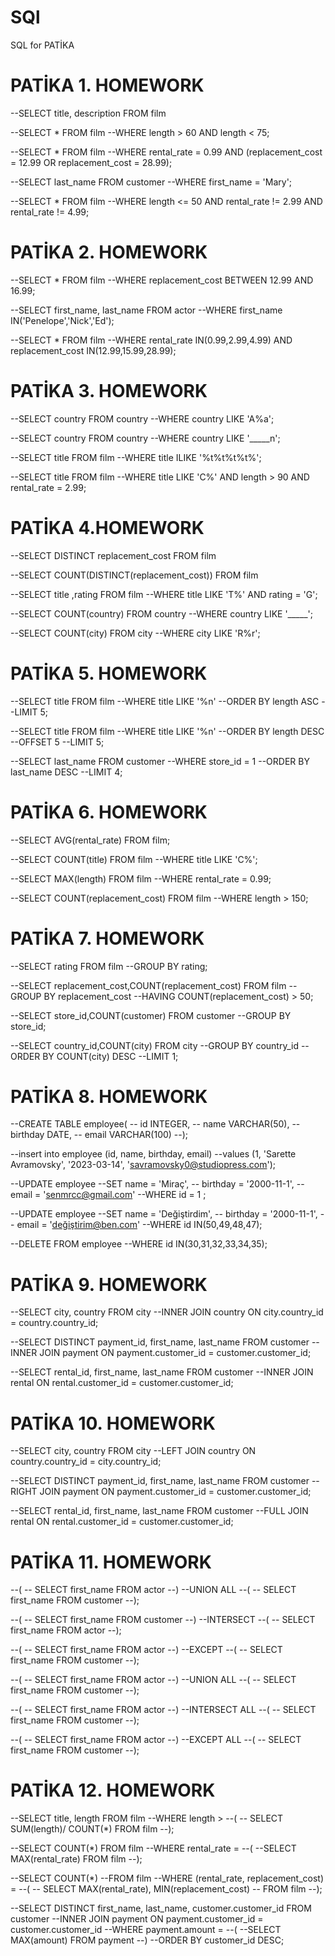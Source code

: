 # SQl
SQL for PATİKA

# PATİKA 1. HOMEWORK

--SELECT title, description FROM film

--SELECT * FROM film
--WHERE length > 60 AND length < 75;

--SELECT * FROM film
--WHERE rental_rate = 0.99 AND (replacement_cost = 12.99 OR replacement_cost = 28.99);

--SELECT last_name FROM customer
--WHERE first_name = 'Mary';

--SELECT * FROM film
--WHERE length <= 50 AND rental_rate != 2.99 AND rental_rate != 4.99;

# PATİKA 2. HOMEWORK

--SELECT * FROM film
--WHERE replacement_cost BETWEEN 12.99 AND 16.99;

--SELECT first_name, last_name FROM actor
--WHERE first_name IN('Penelope','Nick','Ed');

--SELECT * FROM film
--WHERE rental_rate IN(0.99,2.99,4.99) AND replacement_cost IN(12.99,15.99,28.99);

# PATİKA 3. HOMEWORK

--SELECT country FROM country
--WHERE country LIKE 'A%a';

--SELECT country FROM country
--WHERE country LIKE '_____n';

--SELECT title FROM film
--WHERE title ILIKE '%t%t%t%t%';

--SELECT title FROM film
--WHERE title LIKE 'C%' AND length > 90 AND rental_rate = 2.99;

# PATİKA 4.HOMEWORK

--SELECT DISTINCT replacement_cost FROM film

--SELECT COUNT(DISTINCT(replacement_cost)) FROM film

--SELECT title ,rating FROM film
--WHERE title LIKE 'T%' AND rating = 'G';

--SELECT COUNT(country) FROM country
--WHERE country LIKE '_____';

--SELECT COUNT(city) FROM city
--WHERE city LIKE 'R%r';

# PATİKA 5. HOMEWORK

--SELECT title FROM film
--WHERE title LIKE '%n'
--ORDER BY length ASC
--LIMIT 5;

--SELECT title FROM film
--WHERE title LIKE '%n'
--ORDER BY length DESC
--OFFSET 5
--LIMIT 5;

--SELECT last_name FROM customer
--WHERE store_id = 1
--ORDER BY last_name DESC
--LIMIT 4;

# PATİKA 6. HOMEWORK

--SELECT AVG(rental_rate) FROM film;

--SELECT COUNT(title) FROM film
--WHERE title LIKE 'C%';

--SELECT MAX(length) FROM film
--WHERE rental_rate = 0.99;

--SELECT COUNT(replacement_cost) FROM film
--WHERE length > 150;

# PATİKA 7. HOMEWORK

--SELECT rating FROM film
--GROUP BY rating;

--SELECT replacement_cost,COUNT(replacement_cost) FROM film
--GROUP BY replacement_cost
--HAVING COUNT(replacement_cost) > 50;

--SELECT store_id,COUNT(customer) FROM customer
--GROUP BY store_id;

--SELECT country_id,COUNT(city) FROM city
--GROUP BY country_id 
--ORDER BY COUNT(city) DESC
--LIMIT 1;

# PATİKA 8. HOMEWORK

--CREATE TABLE employee(
--	id INTEGER,
--	name VARCHAR(50),
--	birthday DATE,
--	email VARCHAR(100)
--);

--insert into employee (id, name, birthday, email) 
--values (1, 'Sarette Avramovsky', '2023-03-14', 'savramovsky0@studiopress.com');

--UPDATE employee
--SET name = 'Miraç',
--	birthday = '2000-11-1',
--	email = 'senmrcc@gmail.com'
--WHERE id = 1 ;

--UPDATE employee
--SET name = 'Değiştirdim',
--	birthday = '2000-11-1',
--	email = 'değiştirim@ben.com'
--WHERE id IN(50,49,48,47);

--DELETE FROM employee
--WHERE id IN(30,31,32,33,34,35);

# PATİKA 9. HOMEWORK

--SELECT city, country FROM city
--INNER JOIN country ON city.country_id = country.country_id;

--SELECT DISTINCT payment_id, first_name, last_name FROM customer
--INNER JOIN payment ON payment.customer_id = customer.customer_id;

--SELECT rental_id, first_name, last_name FROM customer
--INNER JOIN rental ON rental.customer_id = customer.customer_id;

# PATİKA 10. HOMEWORK

--SELECT city, country FROM city
--LEFT JOIN country ON country.country_id = city.country_id;

--SELECT DISTINCT  payment_id, first_name, last_name FROM customer
--RIGHT JOIN payment ON payment.customer_id = customer.customer_id;

--SELECT rental_id, first_name, last_name FROM customer
--FULL JOIN rental ON rental.customer_id = customer.customer_id;

# PATİKA 11. HOMEWORK

--(
--	SELECT first_name FROM actor
--)
--UNION ALL
--(
--	SELECT first_name FROM customer
--);

--(
--	SELECT first_name FROM customer
--)
--INTERSECT
--(
--	SELECT first_name FROM actor
--);

--(
--	SELECT first_name FROM actor
--)
--EXCEPT
--(
--	SELECT first_name FROM customer
--);

--(
--	SELECT first_name FROM actor
--)
--UNION ALL
--(
--	SELECT first_name FROM customer
--);

--(
--	SELECT first_name FROM actor
--)
--INTERSECT ALL
--(
--	SELECT first_name FROM customer
--);

--(
--	SELECT first_name FROM actor
--)
--EXCEPT ALL
--(	
--	SELECT first_name FROM customer
--);

# PATİKA 12. HOMEWORK

--SELECT title, length FROM film
--WHERE length >
--(
--	SELECT SUM(length)/ COUNT(*) FROM film
--);

--SELECT COUNT(*) FROM film
--WHERE rental_rate = 
--(
--SELECT MAX(rental_rate) FROM film
--);

--SELECT COUNT(*)
--FROM film
--WHERE (rental_rate, replacement_cost) = 
--(
-- SELECT MAX(rental_rate), MIN(replacement_cost)
-- FROM film
--);

--SELECT DISTINCT first_name, last_name, customer.customer_id FROM customer
--INNER JOIN payment ON payment.customer_id = customer.customer_id
--WHERE payment.amount =
--(
--SELECT MAX(amount) FROM payment
--)
--ORDER BY customer_id DESC;

